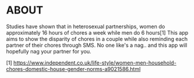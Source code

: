 # ABOUT

Studies have shown that in heterosexual partnerships, women do approximately 16 hours of chores a week while men do 6 hours[1] This app aims to show the disparity of chores in a couple while also reminding each partner of their chores through SMS. No one like's a nag.. and this app will hopefully nag your partner for you. 

[1] https://www.independent.co.uk/life-style/women-men-household-chores-domestic-house-gender-norms-a9021586.html

